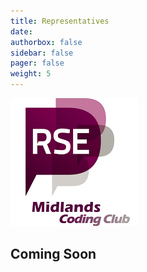 ```yaml
---
title: Representatives
date:
authorbox: false
sidebar: false
pager: false
weight: 5
---
```

![RSE Midlands Coding Club Logo](/images/logo-RSE-midlands-coding-club.png)

## Coming Soon
